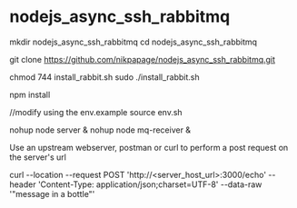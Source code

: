 # nodejs_async_ssh_rabbitmq

mkdir nodejs_async_ssh_rabbitmq
cd nodejs_async_ssh_rabbitmq

git clone https://github.com/nikpapage/nodejs_async_ssh_rabbitmq.git

chmod 744 install_rabbit.sh
sudo ./install_rabbit.sh

npm install

//modify using the env.example
source env.sh

nohup node server &
nohup node mq-receiver &

Use an upstream webserver, postman or curl to perform a post request on the server's url 

curl --location --request POST 'http://<server_host_url>:3000/echo' --header 'Content-Type: application/json;charset=UTF-8' --data-raw '"message in a bottle"'
